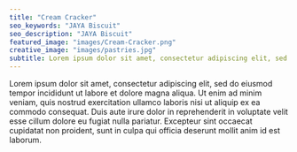 ```yaml
---
title: "Cream Cracker"
seo_keywords: "JAYA Biscuit"
seo_description: "JAYA Biscuit"
featured_image: "images/Cream-Cracker.png"
creative_image: "images/pastries.jpg"
subtitle: Lorem ipsum dolor sit amet, consectetur adipiscing elit, sed do eiusmod tempor .
---
```


Lorem ipsum dolor sit amet, consectetur adipiscing elit, sed do eiusmod tempor incididunt ut labore et dolore magna aliqua. Ut enim ad minim veniam, quis nostrud exercitation ullamco laboris nisi ut aliquip ex ea commodo consequat. Duis aute irure dolor in reprehenderit in voluptate velit esse cillum dolore eu fugiat nulla pariatur. Excepteur sint occaecat cupidatat non proident, sunt in culpa qui officia deserunt mollit anim id est laborum.